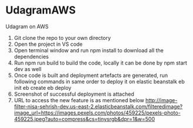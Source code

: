 # UdagramAWS
Udagram on AWS

1. Git clone the repo to your own directory
2. Open the project in VS code
3. Open terminal window and run npm install to download all the dependencies
4. Run npm run build to build the code, locally it can be done by npm start dev as well
5. Once code is built and deployment artefacts are generated, run following commands in same order to deploy it on elastic beanstalk
   eb init 
   eb create 
   eb deploy
6. Screenshot of successful deployment is attached
7. URL to access the new feature is as mentioned below http://image-filter-nisa-sehrish-dev.us-east-2.elasticbeanstalk.com/filteredimage?image_url=https://images.pexels.com/photos/459225/pexels-photo-459225.jpeg?auto=compress&cs=tinysrgb&dpr=1&w=500
